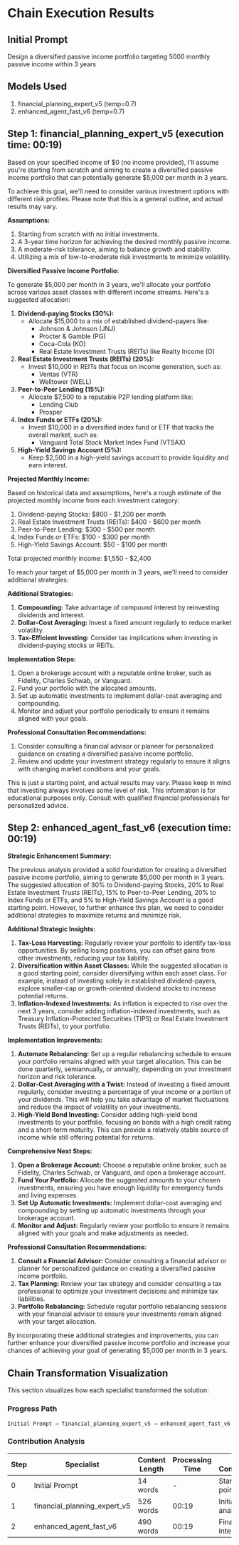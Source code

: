 # Chain Execution Results

## Initial Prompt

Design a diversified passive income portfolio targeting 5000 monthly passive income within 3 years

## Models Used

1. financial_planning_expert_v5 (temp=0.7)
2. enhanced_agent_fast_v6 (temp=0.7)

## Step 1: financial_planning_expert_v5 (execution time: 00:19)

Based on your specified income of $0 (no income provided), I'll assume you're starting from scratch and aiming to create a diversified passive income portfolio that can potentially generate $5,000 per month in 3 years.

To achieve this goal, we'll need to consider various investment options with different risk profiles. Please note that this is a general outline, and actual results may vary.

**Assumptions:**

1. Starting from scratch with no initial investments.
2. A 3-year time horizon for achieving the desired monthly passive income.
3. A moderate-risk tolerance, aiming to balance growth and stability.
4. Utilizing a mix of low-to-moderate risk investments to minimize volatility.

**Diversified Passive Income Portfolio:**

To generate $5,000 per month in 3 years, we'll allocate your portfolio across various asset classes with different income streams. Here's a suggested allocation:

1. **Dividend-paying Stocks (30%):**
	* Allocate $15,000 to a mix of established dividend-payers like:
		+ Johnson & Johnson (JNJ)
		+ Procter & Gamble (PG)
		+ Coca-Cola (KO)
		+ Real Estate Investment Trusts (REITs) like Realty Income (O)
2. **Real Estate Investment Trusts (REITs) (20%):**
	* Invest $10,000 in REITs that focus on income generation, such as:
		+ Ventas (VTR)
		+ Welltower (WELL)
3. **Peer-to-Peer Lending (15%):**
	* Allocate $7,500 to a reputable P2P lending platform like:
		+ Lending Club
		+ Prosper
4. **Index Funds or ETFs (20%):**
	* Invest $10,000 in a diversified index fund or ETF that tracks the overall market, such as:
		+ Vanguard Total Stock Market Index Fund (VTSAX)
5. **High-Yield Savings Account (5%):**
	* Keep $2,500 in a high-yield savings account to provide liquidity and earn interest.

**Projected Monthly Income:**

Based on historical data and assumptions, here's a rough estimate of the projected monthly income from each investment category:

1. Dividend-paying Stocks: $800 - $1,200 per month
2. Real Estate Investment Trusts (REITs): $400 - $600 per month
3. Peer-to-Peer Lending: $300 - $500 per month
4. Index Funds or ETFs: $100 - $300 per month
5. High-Yield Savings Account: $50 - $100 per month

Total projected monthly income: $1,550 - $2,400

To reach your target of $5,000 per month in 3 years, we'll need to consider additional strategies:

**Additional Strategies:**

1. **Compounding:** Take advantage of compound interest by reinvesting dividends and interest.
2. **Dollar-Cost Averaging:** Invest a fixed amount regularly to reduce market volatility.
3. **Tax-Efficient Investing:** Consider tax implications when investing in dividend-paying stocks or REITs.

**Implementation Steps:**

1. Open a brokerage account with a reputable online broker, such as Fidelity, Charles Schwab, or Vanguard.
2. Fund your portfolio with the allocated amounts.
3. Set up automatic investments to implement dollar-cost averaging and compounding.
4. Monitor and adjust your portfolio periodically to ensure it remains aligned with your goals.

**Professional Consultation Recommendations:**

1. Consider consulting a financial advisor or planner for personalized guidance on creating a diversified passive income portfolio.
2. Review and update your investment strategy regularly to ensure it aligns with changing market conditions and your goals.

This is just a starting point, and actual results may vary. Please keep in mind that investing always involves some level of risk. This information is for educational purposes only. Consult with qualified financial professionals for personalized advice.

## Step 2: enhanced_agent_fast_v6 (execution time: 00:19)

**Strategic Enhancement Summary:**

The previous analysis provided a solid foundation for creating a diversified passive income portfolio, aiming to generate $5,000 per month in 3 years. The suggested allocation of 30% to Dividend-paying Stocks, 20% to Real Estate Investment Trusts (REITs), 15% to Peer-to-Peer Lending, 20% to Index Funds or ETFs, and 5% to High-Yield Savings Account is a good starting point. However, to further enhance this plan, we need to consider additional strategies to maximize returns and minimize risk.

**Additional Strategic Insights:**

1. **Tax-Loss Harvesting:** Regularly review your portfolio to identify tax-loss opportunities. By selling losing positions, you can offset gains from other investments, reducing your tax liability.
2. **Diversification within Asset Classes:** While the suggested allocation is a good starting point, consider diversifying within each asset class. For example, instead of investing solely in established dividend-payers, explore smaller-cap or growth-oriented dividend stocks to increase potential returns.
3. **Inflation-Indexed Investments:** As inflation is expected to rise over the next 3 years, consider adding inflation-indexed investments, such as Treasury Inflation-Protected Securities (TIPS) or Real Estate Investment Trusts (REITs), to your portfolio.

**Implementation Improvements:**

1. **Automate Rebalancing:** Set up a regular rebalancing schedule to ensure your portfolio remains aligned with your target allocation. This can be done quarterly, semiannually, or annually, depending on your investment horizon and risk tolerance.
2. **Dollar-Cost Averaging with a Twist:** Instead of investing a fixed amount regularly, consider investing a percentage of your income or a portion of your dividends. This will help you take advantage of market fluctuations and reduce the impact of volatility on your investments.
3. **High-Yield Bond Investing:** Consider adding high-yield bond investments to your portfolio, focusing on bonds with a high credit rating and a short-term maturity. This can provide a relatively stable source of income while still offering potential for returns.

**Comprehensive Next Steps:**

1. **Open a Brokerage Account:** Choose a reputable online broker, such as Fidelity, Charles Schwab, or Vanguard, and open a brokerage account.
2. **Fund Your Portfolio:** Allocate the suggested amounts to your chosen investments, ensuring you have enough liquidity for emergency funds and living expenses.
3. **Set Up Automatic Investments:** Implement dollar-cost averaging and compounding by setting up automatic investments through your brokerage account.
4. **Monitor and Adjust:** Regularly review your portfolio to ensure it remains aligned with your goals and make adjustments as needed.

**Professional Consultation Recommendations:**

1. **Consult a Financial Advisor:** Consider consulting a financial advisor or planner for personalized guidance on creating a diversified passive income portfolio.
2. **Tax Planning:** Review your tax strategy and consider consulting a tax professional to optimize your investment decisions and minimize tax liabilities.
3. **Portfolio Rebalancing:** Schedule regular portfolio rebalancing sessions with your financial advisor to ensure your investments remain aligned with your target allocation.

By incorporating these additional strategies and improvements, you can further enhance your diversified passive income portfolio and increase your chances of achieving your goal of generating $5,000 per month in 3 years.

## Chain Transformation Visualization

This section visualizes how each specialist transformed the solution:

### Progress Path

```
Initial Prompt → financial_planning_expert_v5 → enhanced_agent_fast_v6
```

### Contribution Analysis

| Step | Specialist | Content Length | Processing Time | Key Contribution |
|------|------------|----------------|-----------------|------------------|
| 0 | Initial Prompt | 14 words | - | Starting point |
| 1 | financial_planning_expert_v5 | 526 words | 00:19 | Initial analysis |
| 2 | enhanced_agent_fast_v6 | 490 words | 00:19 | Final integration |
